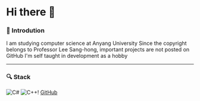 # Hi there 👋

### 🦕 Introdution

I am studying computer science at Anyang University
Since the copyright belongs to Professor Lee Sang-hong, important projects are not posted on GitHub
I'm self taught in development as a hobby

---

### 🔍 Stack

 ![C#](https://img.shields.io/badge/c%23-%23239120.svg?style=for-the-badge&logo=c-sharp&logoColor=white)
 ![C++](https://img.shields.io/badge/c++-%2300599C.svg?style=for-the-badge&logo=c%2B%2B&logoColor=white)!
 [GitHub](https://img.shields.io/badge/github-%23121011.svg?style=for-the-badge&logo=github&logoColor=white)

</div>



